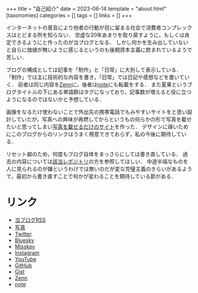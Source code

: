 +++
title = "自己紹介"
date = 2023-06-14
template = "about.html"
[taxonomies]
categories = []
tags = []
links = []
+++

インターネットの普及により他者の行動が目に留まる社会で消費者コンプレックスはとどまる所を知らない．
空虚な20年あまりを取り戻すように，もしくは肯定できるようにと作ったのが当ブログとなる．
しかし何かを生み出していないと自らに価値が無いように感じるというのも後期資本主義に飲まれているようで苦しい．

ブログの構成としては記事を「制作」と「日常」に大別して表示している．
「制作」では主に技術的な内容を書き，「日常」では日記や感想などを書いていく．
前者は同じ内容を[Zenn](https://zenn.dev/natsuka_sili)に，後者は[note](https://note.com/ntq)にも転載をする．
また夏果というブログタイトルの下にある単語群はタグになっており，記事数が増えると役に立つようになるのではないかと予想している．

画像をなるたけ使わないことで外出先の携帯電話でもみやすいサイトをと思い設計していたが，写真への興味が再燃してからというもの何らかの形で写真を載せたいと思ってしまい[写真を載せるだけのサイト](https://slnq.github.io/photos/)を作った．
デザインに疎いためにこのブログからのリンクはうまく用意できておらず，私の今後に期待している．

リセット癖のため，何度もブログ自体をまっさらにしては書き直している．
過去の内容については[該当レポジトリ](https://github.com/slnq/slnq.github.io)の方を参照してほしい．
中途半端なものを人に見られるのが嫌というわけでは無いのだが変な完璧主義のきらいがあるようで，最初から書き直すことで何かが変わることを期待している節がある．

# リンク
- [当ブログRSS](https://slnq.github.io/atom.xml)
- [写真](https://slnq.github.io/photos/)
- [Twitter](https://twitter.com/slnql)
- [Bluesky](https://bsky.app/profile/nsl.bsky.social)
- [Misskey](https://misskey.io/@sq)
- [Instagram](https://www.instagram.com/ntkzu/)
- [YouTube](https://www.youtube.com/@slnq)
- [GitHub](https://github.com/slnq)
- [Gist](https://gist.github.com/slnq)
- [Zenn](https://zenn.dev/natsuka_sili)
- [note](https://note.com/ntq)